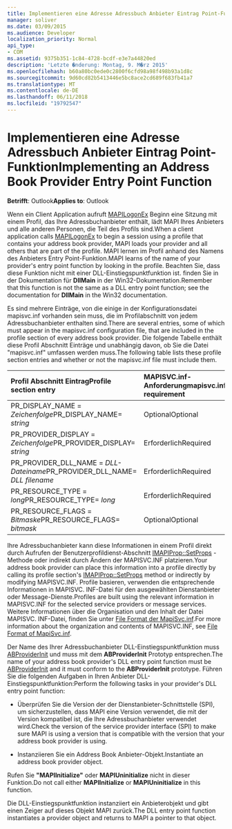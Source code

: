 ```yaml
---
title: Implementieren eine Adresse Adressbuch Anbieter Eintrag Point-Funktion
manager: soliver
ms.date: 03/09/2015
ms.audience: Developer
localization_priority: Normal
api_type:
- COM
ms.assetid: 9375b351-1c84-4728-bcdf-e3e7a44820ed
description: 'Letzte �nderung: Montag, 9. M�rz 2015'
ms.openlocfilehash: b60a80bc0ede0c2800f6cfd98a98f498b93a1d8c
ms.sourcegitcommit: 9d60cd82b5413446e5bc8ace2cd689f683fb41a7
ms.translationtype: MT
ms.contentlocale: de-DE
ms.lasthandoff: 06/11/2018
ms.locfileid: "19792547"
---
```

# <a name="implementing-an-address-book-provider-entry-point-function"></a><span data-ttu-id="c5b06-103">Implementieren eine Adresse Adressbuch Anbieter Eintrag Point-Funktion</span><span class="sxs-lookup"><span data-stu-id="c5b06-103">Implementing an Address Book Provider Entry Point Function</span></span>

  
  
<span data-ttu-id="c5b06-104">**Betrifft**: Outlook</span><span class="sxs-lookup"><span data-stu-id="c5b06-104">**Applies to**: Outlook</span></span> 
  
<span data-ttu-id="c5b06-105">Wenn ein Client Application aufruft [MAPILogonEx](mapilogonex.md) Beginn eine Sitzung mit einem Profil, das Ihre Adressbuchanbieter enthält, lädt MAPI Ihres Anbieters und alle anderen Personen, die Teil des Profils sind.</span><span class="sxs-lookup"><span data-stu-id="c5b06-105">When a client application calls [MAPILogonEx](mapilogonex.md) to begin a session using a profile that contains your address book provider, MAPI loads your provider and all others that are part of the profile.</span></span> <span data-ttu-id="c5b06-106">MAPI lernen im Profil anhand des Namens des Anbieters Entry Point-Funktion.</span><span class="sxs-lookup"><span data-stu-id="c5b06-106">MAPI learns of the name of your provider's entry point function by looking in the profile.</span></span> <span data-ttu-id="c5b06-107">Beachten Sie, dass diese Funktion nicht mit einer DLL-Einstiegspunktfunktion ist. finden Sie in der Dokumentation für **DllMain** in der Win32-Dokumentation.</span><span class="sxs-lookup"><span data-stu-id="c5b06-107">Remember that this function is not the same as a DLL entry point function; see the documentation for **DllMain** in the Win32 documentation.</span></span> 
  
<span data-ttu-id="c5b06-108">Es sind mehrere Einträge, von die einige in der Konfigurationsdatei mapisvc.inf vorhanden sein muss, die im Profilabschnitt von jedem Adressbuchanbieter enthalten sind.</span><span class="sxs-lookup"><span data-stu-id="c5b06-108">There are several entries, some of which must appear in the mapisvc.inf configuration file, that are included in the profile section of every address book provider.</span></span> <span data-ttu-id="c5b06-109">Die folgende Tabelle enthält diese Profil Abschnitt Einträge und unabhängig davon, ob Sie die Datei "mapisvc.inf" umfassen werden muss.</span><span class="sxs-lookup"><span data-stu-id="c5b06-109">The following table lists these profile section entries and whether or not the mapisvc.inf file must include them.</span></span>
  
|<span data-ttu-id="c5b06-110">**Profil Abschnitt Eintrag**</span><span class="sxs-lookup"><span data-stu-id="c5b06-110">**Profile section entry**</span></span>|<span data-ttu-id="c5b06-111">**MAPISVC.inf-Anforderung**</span><span class="sxs-lookup"><span data-stu-id="c5b06-111">**mapisvc.inf requirement**</span></span>|
|:-----|:-----|
|<span data-ttu-id="c5b06-112">PR_DISPLAY_NAME = _Zeichenfolge_</span><span class="sxs-lookup"><span data-stu-id="c5b06-112">PR_DISPLAY_NAME= _string_</span></span> <br/> |<span data-ttu-id="c5b06-113">Optional</span><span class="sxs-lookup"><span data-stu-id="c5b06-113">Optional</span></span>  <br/> |
|<span data-ttu-id="c5b06-114">PR_PROVIDER_DISPLAY = _Zeichenfolge_</span><span class="sxs-lookup"><span data-stu-id="c5b06-114">PR_PROVIDER_DISPLAY= _string_</span></span> <br/> |<span data-ttu-id="c5b06-115">Erforderlich</span><span class="sxs-lookup"><span data-stu-id="c5b06-115">Required</span></span>  <br/> |
|<span data-ttu-id="c5b06-116">PR_PROVIDER_DLL_NAME = _DLL-Dateiname_</span><span class="sxs-lookup"><span data-stu-id="c5b06-116">PR_PROVIDER_DLL_NAME= _DLL filename_</span></span> <br/> |<span data-ttu-id="c5b06-117">Erforderlich</span><span class="sxs-lookup"><span data-stu-id="c5b06-117">Required</span></span>  <br/> |
|<span data-ttu-id="c5b06-118">PR_RESOURCE_TYPE = _long_</span><span class="sxs-lookup"><span data-stu-id="c5b06-118">PR_RESOURCE_TYPE= _long_</span></span> <br/> |<span data-ttu-id="c5b06-119">Erforderlich</span><span class="sxs-lookup"><span data-stu-id="c5b06-119">Required</span></span>  <br/> |
|<span data-ttu-id="c5b06-120">PR_RESOURCE_FLAGS = _Bitmaske_</span><span class="sxs-lookup"><span data-stu-id="c5b06-120">PR_RESOURCE_FLAGS= _bitmask_</span></span> <br/> |<span data-ttu-id="c5b06-121">Optional</span><span class="sxs-lookup"><span data-stu-id="c5b06-121">Optional</span></span>  <br/> |
   
<span data-ttu-id="c5b06-122">Ihre Adressbuchanbieter kann diese Informationen in einem Profil direkt durch Aufrufen der Benutzerprofildienst-Abschnitt [IMAPIProp::SetProps](imapiprop-setprops.md) -Methode oder indirekt durch Ändern der MAPISVC.INF platzieren.</span><span class="sxs-lookup"><span data-stu-id="c5b06-122">Your address book provider can place this information into a profile directly by calling its profile section's [IMAPIProp::SetProps](imapiprop-setprops.md) method or indirectly by modifying MAPISVC.INF.</span></span> <span data-ttu-id="c5b06-123">Profile basieren, verwenden die entsprechende Informationen in MAPISVC. INF-Datei für den ausgewählten Dienstanbieter oder Message-Dienste.</span><span class="sxs-lookup"><span data-stu-id="c5b06-123">Profiles are built using the relevant information in MAPISVC.INF for the selected service providers or message services.</span></span> <span data-ttu-id="c5b06-124">Weitere Informationen über die Organisation und den Inhalt der Datei MAPISVC. INF-Datei, finden Sie unter [File Format der MapiSvc.inf](file-format-of-mapisvc-inf.md).</span><span class="sxs-lookup"><span data-stu-id="c5b06-124">For more information about the organization and contents of MAPISVC.INF, see [File Format of MapiSvc.inf](file-format-of-mapisvc-inf.md).</span></span>
  
<span data-ttu-id="c5b06-125">Der Name des Ihrer Adressbuchanbieter DLL-Einstiegspunktfunktion muss [ABProviderInit](abproviderinit.md) und muss mit dem **ABProviderInit** Prototyp entsprechen.</span><span class="sxs-lookup"><span data-stu-id="c5b06-125">The name of your address book provider's DLL entry point function must be [ABProviderInit](abproviderinit.md) and it must conform to the **ABProviderInit** prototype.</span></span> <span data-ttu-id="c5b06-126">Führen Sie die folgenden Aufgaben in Ihren Anbieter DLL-Einstiegspunktfunktion:</span><span class="sxs-lookup"><span data-stu-id="c5b06-126">Perform the following tasks in your provider's DLL entry point function:</span></span> 
  
- <span data-ttu-id="c5b06-127">Überprüfen Sie die Version der der Dienstanbieter-Schnittstelle (SPI), um sicherzustellen, dass MAPI eine Version verwendet, die mit der Version kompatibel ist, die Ihre Adressbuchanbieter verwendet wird.</span><span class="sxs-lookup"><span data-stu-id="c5b06-127">Check the version of the service provider interface (SPI) to make sure MAPI is using a version that is compatible with the version that your address book provider is using.</span></span>
    
- <span data-ttu-id="c5b06-128">Instanziieren Sie ein Address Book Anbieter-Objekt.</span><span class="sxs-lookup"><span data-stu-id="c5b06-128">Instantiate an address book provider object.</span></span>
    
<span data-ttu-id="c5b06-129">Rufen Sie **"MAPIInitialize"** oder **MAPIUninitialize** nicht in dieser Funktion.</span><span class="sxs-lookup"><span data-stu-id="c5b06-129">Do not call either **MAPIInitialize** or **MAPIUninitialize** in this function.</span></span> 
  
<span data-ttu-id="c5b06-130">Die DLL-Einstiegspunktfunktion instanziiert ein Anbieterobjekt und gibt einen Zeiger auf dieses Objekt MAPI zurück.</span><span class="sxs-lookup"><span data-stu-id="c5b06-130">The DLL entry point function instantiates a provider object and returns to MAPI a pointer to that object.</span></span> 
  

